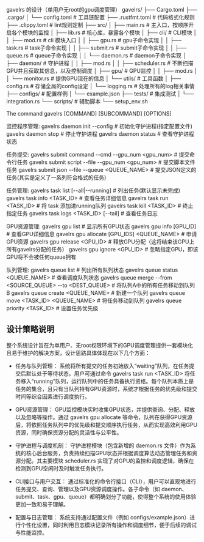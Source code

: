 gavelrs 的设计（单用户无root的gpu调度管理）
gavelrs/
├── Cargo.toml
├── .cargo/
│   └── config.toml    # 工具链配置
├── .rustfmt.toml      # 代码格式化规则
├── .clippy.toml       # lint规则定制
├── src/
│   ├── main.rs        # 主入口，按顺序开启各个模块的监控
│   ├── lib.rs         # 核心库，暴露各个模块
│   ├── cli/           # CLI模块
│   │   ├── mod.rs     # cli 模块入口
│   │   ├── gpu.rs     # gpu子命令实现
│   │   ├── task.rs    # task子命令实现
│   │   ├── submit.rs  # submit子命令实现
│   │   ├── queue.rs   # queue子命令实现
│   │   └── daemon.rs  # daemon子命令实现
│   ├── daemon/        # 守护进程
│   │   ├── mod.rs
│   │   ├── scheduler.rs # 不断扫描GPU并且获取其信息，以及控制调度
│   ├── gpu/           # GPU监控
│   │   ├── mod.rs
│   │   └── monitor.rs # 提供GPU现在的信息
│   └── utils/         # 工具函数
│       ├── config.rs  # 存储全局的config设定
│       └── logging.rs # 处理所有的log相关事情
├── configs/           # 配置样例
│   └── example.json
├── tests/             # 集成测试
│   └── integration.rs
└── scripts/           # 辅助脚本
    └── setup_env.sh

The command
gavelrs [COMMAND] [SUBCOMMAND] [OPTIONS]

监控程序管理:
  gavelrs daemon init --config <FILE>    # 初始化守护进程(指定配置文件)
  gavelrs daemon stop                   # 停止守护进程
  gavelrs daemon status                 # 查看守护进程状态

任务提交:
  gavelrs submit command --cmd <CMD> --gpu_num <gpu_num>    # 提交命令行任务
  gavelrs submit script --file <FILE> --gpu_num <gpu_num>  # 提交脚本文件任务
  gavelrs submit json --file <JSON> --queue <QUEUE_NAME>   # 提交JSON定义的任务(其实是定义了一系列符合格式的任务)

任务管理:
  gavelrs task list [--all|--running]   # 列出任务(默认显示未完成)
  gavelrs task info <TASK_ID>           # 查看任务详细信息
  gavelrs task run <TASK_ID>            # 将 task 添加进running队列
  gavelrs task kill <TASK_ID>           # 终止指定任务
  gavelrs task logs <TASK_ID> [--tail]  # 查看任务日志

GPU资源管理:
  gavelrs gpu list                      # 显示所有GPU状态
  gavelrs gpu info [GPU_ID]             # 查看GPU详细信息
  gavelrs gpu allocate [GPU_IDS] <QUEUE_NAME> # 申请GPU资源
  gavelrs gpu release <GPU_ID>   # 释放GPU分配（这将结束该GPU上所有gavelrs分配的任务）
  gavelrs gpu ignore <GPU_ID>      # 忽略指定GPU，即该GPU将不会被任何queue拥有

队列管理:
  gavelrs queue list                  # 列出所有队列状态
  gavelrs queue status <QUEUE_NAME>                # 查看调度队列状态
  gavelrs queue merge --from <SOURCE_QUEUE> --to <DEST_QUEUE> # 将队列A中的所有任务移动到队列B
  gavelrs queue create <QUEUE_NAME>      # 新建一个队列
  gavelrs queue move <TASK_ID> <QUEUE_NAME> # 将任务移动到队列
  gavelrs queue priority <TASK_ID> <LEVEL> # 设置任务优先级

## 设计策略说明
整个系统设计旨在为单用户、无root权限环境下的GPU调度管理提供一套模块化且易于维护的解决方案，设计思路具体体现在以下几个方面：

* 任务与队列管理：
系统将所有提交的任务初始放入“waiting”队列，在任务提交后默认处于等待状态。用户可通过命令 gavelrs task run <TASK_ID> 将任务移入“running”队列，运行队列中的任务具备执行资格。每个队列本质上是任务的集合，且只有当队列持有GPU资源时，系统才根据任务的优先级和提交时间等综合因素进行调度执行。

* GPU资源管理：
GPU监控模块实时收集GPU状态，并提供查询、分配、释放以及忽略等操作。通过 gavelrs gpu allocate 等命令，队列在获得GPU资源后，将依照任务队列中的优先级和提交顺序执行任务，从而实现高效利用GPU资源，同时确保资源分配的灵活性与公平性。

* 守护进程与调度机制：
守护进程模块（包含新增的 daemon.rs 文件）作为系统的核心后台服务，负责持续扫描GPU状态并根据调度算法动态管理任务和资源分配。其主要模块 scheduler.rs 实现了对GPU的监控和调度逻辑，确保在检测到GPU空闲时及时触发任务执行。

* CLI接口与用户交互：
通过标准化的命令行接口（CLI），用户可以直观地进行任务提交、查询、管理以及GPU资源调度操作。各子命令（如 daemon、submit、task、gpu、queue）都明确划分了功能，使得整个系统的使用体验更加一致和易于理解。

* 配置与日志管理：
系统支持通过配置文件（例如 configs/example.json）进行个性化设置，同时利用日志模块记录所有操作和调度细节，便于后续的调试与性能监控。